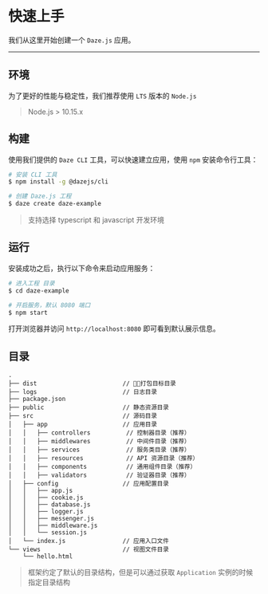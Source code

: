 # 快速上手
我们从这里开始创建一个 `Daze.js` 应用。

---

## 环境
为了更好的性能与稳定性，我们推荐使用 `LTS` 版本的 `Node.js`

> Node.js > 10.15.x
 
## 构建
使用我们提供的 `Daze CLI` 工具，可以快速建立应用，使用 `npm` 安装命令行工具：

```bash
# 安装 CLI 工具
$ npm install -g @dazejs/cli

# 创建 Daze.js 工程
$ daze create daze-example
```

> 支持选择 typescript 和 javascript 开发环境

## 运行
安装成功之后，执行以下命令来启动应用服务：
```bash
# 进入工程 目录
$ cd daze-example

# 开启服务，默认 8080 端口
$ npm start
```

打开浏览器并访问 `http://localhost:8080` 即可看到默认展示信息。

## 目录

```text
.
├── dist                        // 打包目标目录
├── logs                        // 日志目录
├── package.json
├── public                      // 静态资源目录
├── src                         // 源码目录
│   ├── app                     // 应用目录
│   │   ├── controllers          // 控制器目录（推荐）
│   │   ├── middlewares          // 中间件目录（推荐）
│   │   ├── services             // 服务类目录（推荐）
│   │   ├── resources            // API 资源目录（推荐）
│   │   ├── components           // 通用组件目录（推荐）
│   │   ├── validators           // 验证器目录（推荐）
│   ├── config                  // 应用配置目录
│   │   ├── app.js
│   │   ├── cookie.js
│   │   ├── database.js
│   │   ├── logger.js
│   │   ├── messenger.js
│   │   ├── middleware.js
│   │   └── session.js
│   └── index.js                // 应用入口文件
└── views                       // 视图文件目录
    └── hello.html
```

> 框架约定了默认的目录结构，但是可以通过获取 `Application` 实例的时候指定目录结构